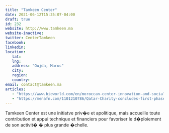 ```yaml
---
title: "Tamkeen Center"
date: 2021-06-12T15:35:07-04:00
draft: true
id: 232
website: http://www.tamkeen.ma
website-inactive: 
twitter: CenterTamkeen
facebook: 
linkedin: 
location: 
   lat: 
   lng: 
   address: "Oujda, Maroc"
   city: 
   region: 
   country: 
email: contact@tamkeen.ma
articles:
   - "https://www.bicworld.com/en/moroccan-center-innovation-and-social-entrepreneurship-mcise-tamkeen-initiative"
   - "https://menafn.com/1101210786/Qatar-Charity-concludes-first-phase-of-Tamkeen-programme"
---
```

Tamkeen Center est une initiatve priv�e et apolitique, mais accueille toute contribution et appui technique et financiers pour favoriser le d�ploiement de son activit� � plus grande �chelle.&nbsp;
